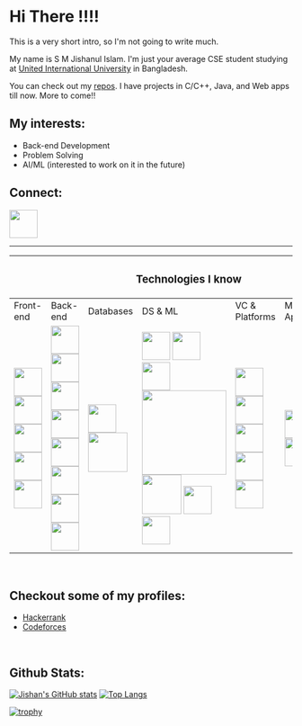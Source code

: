 # Hi There !!!!

This is a very short intro, so I'm not going to write much.

My name is S M Jishanul Islam. I'm just your average CSE student studying at <a href="https://www.uiu.ac.bd/">United International University</a> in Bangladesh.

You can check out my <a href="https://github.com/S-M-J-I?tab=repositories">repos</a>. I have projects in C/C++, Java, and Web apps till now. More to come!!

## My interests:
- Back-end Development
- Problem Solving
- AI/ML (interested to work on it in the future)

## Connect:
<a target="_blank" href="https://www.linkedin.com/in/s-m-jishanul-islam-709b0b1a7/"><img src="https://cdn.jsdelivr.net/gh/devicons/devicon/icons/linkedin/linkedin-original.svg" style="width: 50px" /></a>

<hr />

<table class="tg">
<thead>
  <tr>
    <th class="tg-7btt" colspan="8"><h3>Technologies I know</h3></th>
  </tr>
</thead>
<tbody>
  <tr>
    <td class="tg-fymr">Front-end</td>
    <td class="tg-fymr">Back-end</td>
    <td class="tg-fymr">Databases</td>
    <td class="tg-fymr">DS &amp; ML</td>
    <td class="tg-fymr">VC &amp; Platforms</td>
    <td class="tg-fymr">Mobile App</td>
    <td class="tg-fymr">Hardware</td>
  </tr>
  <tr>
    <td class="tg-fymr"> <img src="https://cdn.jsdelivr.net/gh/devicons/devicon/icons/html5/html5-original.svg" style="width: 50px"/> <img src="https://cdn.jsdelivr.net/gh/devicons/devicon/icons/css3/css3-original.svg" style="width: 50px"/> <img src="https://cdn.jsdelivr.net/gh/devicons/devicon/icons/javascript/javascript-original.svg" style="width: 50px"/> <img src="https://cdn.jsdelivr.net/gh/devicons/devicon/icons/bootstrap/bootstrap-plain.svg" style="width: 50px;"/> <img src="https://cdn.jsdelivr.net/gh/devicons/devicon/icons/react/react-original.svg" style="width: 50px;"/>
    </td>
    <td class="tg-0pky"> <a href="https://github.com/S-M-J-I?tab=repositories&q=&type=&language=c&sort=" target="_blank"><img src="https://cdn.jsdelivr.net/gh/devicons/devicon/icons/c/c-original.svg" style="width: 50px"/></a> <a href="https://github.com/S-M-J-I?tab=repositories&q=&type=&language=c%2B%2B&sort=" target="_blank"><img src="https://cdn.jsdelivr.net/gh/devicons/devicon/icons/cplusplus/cplusplus-original.svg" style="width: 50px"/></a> <a href="https://github.com/S-M-J-I?tab=repositories&q=&type=&language=java&sort=" target="_blank"><img src="https://cdn.jsdelivr.net/gh/devicons/devicon/icons/java/java-original.svg" style="width: 50px"/></a> <img src="https://cdn.jsdelivr.net/gh/devicons/devicon/icons/nodejs/nodejs-original.svg" style="width: 50px"/> <img src="https://cdn.jsdelivr.net/gh/devicons/devicon/icons/express/express-original.svg" style="width: 50px;"/> <img src="https://cdn.jsdelivr.net/gh/devicons/devicon/icons/php/php-original.svg" style="width: 50px;"/> <img src="https://cdn.jsdelivr.net/gh/devicons/devicon/icons/dart/dart-original.svg" style="width: 50px;"/> <img src="https://cdn.jsdelivr.net/gh/devicons/devicon/icons/python/python-original.svg" style="width: 50px;"/>
    </td>
    <td class="tg-0pky"> <img src="https://cdn.jsdelivr.net/gh/devicons/devicon/icons/mongodb/mongodb-original-wordmark.svg" style="width: 50px;"/> <img src="https://cdn.jsdelivr.net/gh/devicons/devicon/icons/mysql/mysql-original-wordmark.svg" style="width: 70px;"/>
    </td>
    <td class="tg-0pky"><img src="https://cdn.jsdelivr.net/gh/devicons/devicon/icons/jupyter/jupyter-original-wordmark.svg" style="width: 50px;"/> <img src="https://cdn.jsdelivr.net/gh/devicons/devicon/icons/numpy/numpy-original.svg" style="width: 50px;"/> <img src="https://cdn.jsdelivr.net/gh/devicons/devicon/icons/pandas/pandas-original-wordmark.svg" style="width: 50px;"/> <img src="https://matplotlib.org/stable/_images/sphx_glr_logos2_003.png" style="width: 150px;"/> <img src="https://upload.wikimedia.org/wikipedia/commons/thumb/0/05/Scikit_learn_logo_small.svg/260px-Scikit_learn_logo_small.svg.png?20180808062052" style="width: 70px;"/> <img src="https://cdn.jsdelivr.net/gh/devicons/devicon/icons/tensorflow/tensorflow-original.svg" style="width: 50px;"/> <img src="https://cdn.jsdelivr.net/gh/devicons/devicon/icons/pytorch/pytorch-original.svg" style="width: 50px;"/> 
    </td>
    <td class="tg-0pky"><img src="https://cdn.jsdelivr.net/gh/devicons/devicon/icons/github/github-original.svg" style="width: 50px;"/> <img src="https://cdn.jsdelivr.net/gh/devicons/devicon/icons/git/git-original.svg" style="width: 50px;"/> <img src="https://cdn.jsdelivr.net/gh/devicons/devicon/icons/heroku/heroku-original-wordmark.svg" style="width: 50px;"/>  <img src="https://cdn.jsdelivr.net/gh/devicons/devicon/icons/firebase/firebase-plain.svg" style="width: 50px;"/> <img src="https://cdn.jsdelivr.net/gh/devicons/devicon/icons/docker/docker-original.svg" style="width: 50px;"/> 
    </td>
    <td class="tg-0pky"> <img src="https://cdn.jsdelivr.net/gh/devicons/devicon/icons/flutter/flutter-original.svg" style="width: 50px;"/> <img src="https://cdn.jsdelivr.net/gh/devicons/devicon/icons/react/react-original.svg" style="width: 50px;"/>
    </td>
    <td class="tg-0pky"> <img src="https://cdn.jsdelivr.net/gh/devicons/devicon/icons/arduino/arduino-original-wordmark.svg" style="width: 50px;"/>  &nbsp; <img src="https://cdn.jsdelivr.net/gh/devicons/devicon/icons/embeddedc/embeddedc-original.svg" style="width: 50px;"/> 
    </td>
  </tr>
</tbody>
</table>

<br> 

## Checkout some of my profiles:
- <a target="_blank" href="https://www.hackerrank.com/sislam201024">Hackerrank</a>
- <a target="_blank" href="https://codeforces.com/profile/jishanlion">Codeforces</a>

<br>

## Github Stats:

[![Jishan's GitHub stats](https://github-readme-stats-git-masterrstaa-rickstaa.vercel.app/api?username=S-M-J-I&theme=radical&hide=issues&show_icons=true&count_private=true&hide_border=true)](https://github.com/anuraghazra/github-readme-stats)
[![Top Langs](https://github-readme-stats-git-masterrstaa-rickstaa.vercel.app/api/top-langs/?username=S-M-J-I&layout=compact&theme=radical&langs_count=6&count_private=true&hide=html,css,handlebars&hide_border=true)](https://github.com/anuraghazra/github-readme-stats)

[![trophy](https://github-profile-trophy.vercel.app/?username=S-M-J-I&theme=monokai&row=1&title=Stars,Followers,Commit,PR,Repositories)](https://github.com/ryo-ma/github-profile-trophy)

